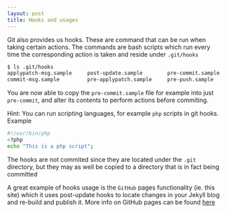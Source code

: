 ```yaml
---
layout: post
title: Hooks and usages
---
```


Git also provides us hooks. These are command that can be run when taking certain actions. The commands are bash scripts which run every time the corresponding action is taken and reside under `.git/hooks`

```bash
$ ls .git/hooks
applypatch-msg.sample     post-update.sample        pre-commit.sample         pre-rebase.sample         update.sample
commit-msg.sample         pre-applypatch.sample     pre-push.sample           prepare-commit-msg.sample
```

You are now able to copy the `pre-commit.sample` file for example into just `pre-commit`, and alter its contents to perform actions before commiting. 

Hint: You can run scripting languages, for example `php` scripts in git hooks. Example

```bash
#!/usr/bin/php
<?php
echo "This is a php script";

```

The hooks are not commited since they are located under the `.git` directory, but they may as well be copied to a directory that is in fact being committed

A great example of hooks usage is the `GitHub` pages functionality (ie. this site) which it uses post-update hooks to locate changes in your Jekyll blog and re-build and publish it. More info on GitHub pages can be found [here](https://pages.github.com/)
